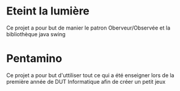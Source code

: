 <h1>Eteint la lumière</h1>

Ce projet a pour but de manier le patron Oberveur/Observée et la bibliothèque java swing


<h1>Pentamino</h1>

Ce projet a pour but d'uttiliser tout ce qui a été enseigner lors de la première année de DUT Informatique afin de créer un petit jeux 
